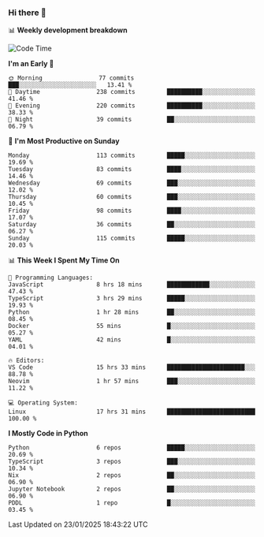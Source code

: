 ### Hi there 👋

📊 **Weekly development breakdown**
<!--START_SECTION:waka-->
![Code Time](http://img.shields.io/badge/Code%20Time-355%20hrs%2041%20mins-blue)

**I'm an Early 🐤** 

```text
🌞 Morning                77 commits          ███░░░░░░░░░░░░░░░░░░░░░░   13.41 % 
🌆 Daytime                238 commits         ██████████░░░░░░░░░░░░░░░   41.46 % 
🌃 Evening                220 commits         ██████████░░░░░░░░░░░░░░░   38.33 % 
🌙 Night                  39 commits          ██░░░░░░░░░░░░░░░░░░░░░░░   06.79 % 
```
📅 **I'm Most Productive on Sunday** 

```text
Monday                   113 commits         █████░░░░░░░░░░░░░░░░░░░░   19.69 % 
Tuesday                  83 commits          ████░░░░░░░░░░░░░░░░░░░░░   14.46 % 
Wednesday                69 commits          ███░░░░░░░░░░░░░░░░░░░░░░   12.02 % 
Thursday                 60 commits          ███░░░░░░░░░░░░░░░░░░░░░░   10.45 % 
Friday                   98 commits          ████░░░░░░░░░░░░░░░░░░░░░   17.07 % 
Saturday                 36 commits          ██░░░░░░░░░░░░░░░░░░░░░░░   06.27 % 
Sunday                   115 commits         █████░░░░░░░░░░░░░░░░░░░░   20.03 % 
```


📊 **This Week I Spent My Time On** 

```text
💬 Programming Languages: 
JavaScript               8 hrs 18 mins       ████████████░░░░░░░░░░░░░   47.43 % 
TypeScript               3 hrs 29 mins       █████░░░░░░░░░░░░░░░░░░░░   19.93 % 
Python                   1 hr 28 mins        ██░░░░░░░░░░░░░░░░░░░░░░░   08.45 % 
Docker                   55 mins             █░░░░░░░░░░░░░░░░░░░░░░░░   05.27 % 
YAML                     42 mins             █░░░░░░░░░░░░░░░░░░░░░░░░   04.01 % 

🔥 Editors: 
VS Code                  15 hrs 33 mins      ██████████████████████░░░   88.78 % 
Neovim                   1 hr 57 mins        ███░░░░░░░░░░░░░░░░░░░░░░   11.22 % 

💻 Operating System: 
Linux                    17 hrs 31 mins      █████████████████████████   100.00 % 
```

**I Mostly Code in Python** 

```text
Python                   6 repos             █████░░░░░░░░░░░░░░░░░░░░   20.69 % 
TypeScript               3 repos             ███░░░░░░░░░░░░░░░░░░░░░░   10.34 % 
Nix                      2 repos             ██░░░░░░░░░░░░░░░░░░░░░░░   06.90 % 
Jupyter Notebook         2 repos             ██░░░░░░░░░░░░░░░░░░░░░░░   06.90 % 
PDDL                     1 repo              █░░░░░░░░░░░░░░░░░░░░░░░░   03.45 % 
```




 Last Updated on 23/01/2025 18:43:22 UTC
<!--END_SECTION:waka-->
<!--
**R-enanVieira/R-enanVieira** is a ✨ _special_ ✨ repository because its `README.md` (this file) appears on your GitHub profile.

Here are some ideas to get you started:

- 🔭 I’m currently working on ...
- 🌱 I’m currently learning ...
- 👯 I’m looking to collaborate on ...
- 🤔 I’m looking for help with ...
- 💬 Ask me about ...
- 📫 How to reach me: ...
- 😄 Pronouns: ...
- ⚡ Fun fact: ...
-->
